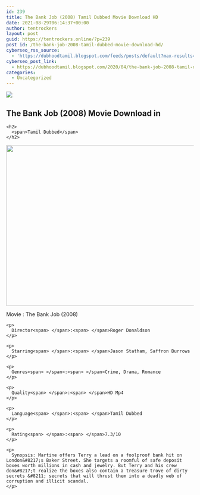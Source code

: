 ```yaml
---
id: 239
title: The Bank Job (2008) Tamil Dubbed Movie Download HD
date: 2021-08-29T06:14:37+00:00
author: tentrockers
layout: post
guid: https://tentrockers.online/?p=239
post id: /the-bank-job-2008-tamil-dubbed-movie-download-hd/
cyberseo_rss_source:
  - 'https://dubhoodtamil.blogspot.com/feeds/posts/default?max-results=150&start-index=301'
cyberseo_post_link:
  - https://dubhoodtamil.blogspot.com/2020/04/the-bank-job-2008-tamil-dubbed-movie.html
categories:
  - Uncategorized
---
```

<div class="media_block">
  <img src="https://1.bp.blogspot.com/-oojfXzjemws/XqhI7cLwG0I/AAAAAAAAA3Q/OMHKqatwgmQeu55TVt_AwjlMhgdu9vs-ACNcBGAsYHQ/s72-w541-h433-c/140326-frederika.jpg" class="media_thumbnail" />
</div>

<div dir="ltr" trbidi="on" readability="14.36170212766">
  <p>
    <h2>
      <span>The Bank Job (2008) Movie Download in&nbsp;</span>
    </h2>
    
    <h2>
      <span>Tamil Dubbed</span>
    </h2>
  </p>
  
  <div>
    <a href="https://1.bp.blogspot.com/-oojfXzjemws/XqhI7cLwG0I/AAAAAAAAA3Q/OMHKqatwgmQeu55TVt_AwjlMhgdu9vs-ACNcBGAsYHQ/s1600/140326-frederika.jpg"><span><img loading="lazy" border="0" data-original-height="1024" data-original-width="1280" height="433" src="https://1.bp.blogspot.com/-oojfXzjemws/XqhI7cLwG0I/AAAAAAAAA3Q/OMHKqatwgmQeu55TVt_AwjlMhgdu9vs-ACNcBGAsYHQ/w541-h433/140326-frederika.jpg" width="541" /></span></a>
  </div>
  
  <div readability="21">
    <p>
      Movie<span> </span>:<span> </span>The Bank Job (2008)
    </p>
    
    <p>
      Director<span> </span>:<span> </span>Roger Donaldson
    </p>
    
    <p>
      Starring<span> </span>:<span> </span>Jason Statham, Saffron Burrows
    </p>
    
    <p>
      Genres<span> </span>:<span> </span>Crime, Drama, Romance
    </p>
    
    <p>
      Quality<span> </span>:<span> </span>HD Mp4
    </p>
    
    <p>
      Language<span> </span>:<span> </span>Tamil Dubbed
    </p>
    
    <p>
      Rating<span> </span>:<span> </span>7.3/10
    </p>
    
    <p>
      Synopsis: Martine offers Terry a lead on a foolproof bank hit on London&#8217;s Baker Street. She targets a roomful of safe deposit boxes worth millions in cash and jewelry. But Terry and his crew don&#8217;t realize the boxes also contain a treasure trove of dirty secrets &#8211; secrets that will thrust them into a deadly web of corruption and illicit scandal.
    </p>
  </div>
</div>